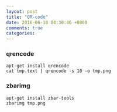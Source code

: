 ```yaml
---
layout: post
title: "QR-code"
date: 2016-06-18 04:30:46 +0800
comments: true
categories: 
---
```

### qrencode  
`apt-get install qrencode`  
`cat tmp.text | qrencode -s 10 -o tmp.png`  

### zbarimg  
`apt-get install zbar-tools`  
`zbarimg tmp.png`  